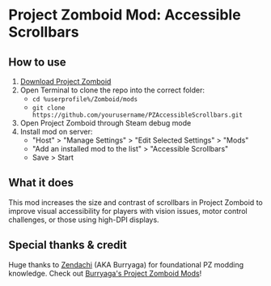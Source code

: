 # Project Zomboid Mod: Accessible Scrollbars

## How to use

1. [Download Project Zomboid](https://store.steampowered.com/app/108600/Project_Zomboid/)
2. Open Terminal to clone the repo into the correct folder:
    * ```cd %userprofile%/Zomboid/mods```
    * ```git clone https://github.com/yourusername/PZAccessibleScrollbars.git```
3. Open Project Zomboid through Steam debug mode
4. Install mod on server:  
    * "Host" > "Manage Settings" > "Edit Selected Settings" > "Mods"  
    * "Add an installed mod to the list" > "Accessible Scrollbars"  
    * Save > Start

## What it does

This mod increases the size and contrast of scrollbars in Project Zomboid to improve visual accessibility for players with vision issues, motor control challenges, or those using high-DPI displays.

## Special thanks & credit

Huge thanks to [Zendachi](https://github.com/zendachi) (AKA Burryaga) for foundational PZ modding knowledge. Check out [Burryaga's Project Zomboid Mods](https://steamcommunity.com/id/zendachi/myworkshopfiles/?appid=108600)!
